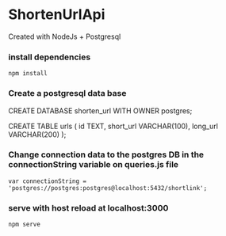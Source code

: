# ShortenUrlApi
Created with NodeJs + Postgresql

### install dependencies

`npm install`

### Create a postgresql data base

  CREATE DATABASE shorten_url
  WITH OWNER postgres;

  CREATE TABLE urls (
	id TEXT,
	short_url VARCHAR(100),
	long_url VARCHAR(200)
	);

### Change connection data to the postgres DB in the connectionString variable on queries.js file

`var connectionString = 'postgres://postgres:postgres@localhost:5432/shortlink';` 

### serve with host reload at localhost:3000

`npm serve`

